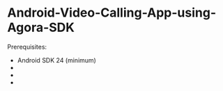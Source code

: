 # Android-Video-Calling-App-using-Agora-SDK

Prerequisites:
<ul>
<li>Android SDK 24 (minimum)</li>
<li></li>
<li></li>
<li></li>
</ul>

